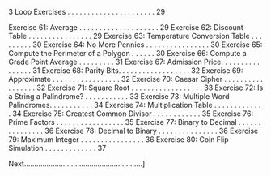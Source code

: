 3 Loop Exercises . . . . . . . . . . . . . . . . . . . . . . 29

Exercise 61: Average . . . . . . . . . . . . . . . . . . . . 29
Exercise 62: Discount Table . . . . . . . . . . . . .  . . . 29
Exercise 63: Temperature Conversion Table . . . . . .  . . . 30
Exercise 64: No More Pennies . . . . . . . . . . . . . . . . 30
Exercise 65: Compute the Perimeter of a Polygon . . .  . . . 30
Exercise 66: Compute a Grade Point Average . . . . . . . . . 31
Exercise 67: Admission Price. . . . . . . . . . . . .  . . . 31
Exercise 68: Parity Bits. . . . . . . . . . . . . . .  . . . 32
Exercise 69: Approximate  . . . . . . . . . . . . . .  . . . 32
Exercise 70: Caesar Cipher . . . . . . . . . . . . . . . . . 32
Exercise 71: Square Root . . . . . . . . . . . . . . . . . . 33
Exercise 72: Is a String a Palindrome? . . . . . . . . . . . 33
Exercise 73: Multiple Word Palindromes. . . . . . . .  . . . 34
Exercise 74: Multiplication Table . . . . . . . . . .  . . . 34
Exercise 75: Greatest Common Divisor . . . . . . . . . . . . 35
Exercise 76: Prime Factors . . . . . . . . . . . . . . . . . 35
Exercise 77: Binary to Decimal . . . . . . . . . . . . . . . 36
Exercise 78: Decimal to Binary . . . . . . . . . . . . . . . 36
Exercise 79: Maximum Integer . . . . . . . . . . . . . . . . 36
Exercise 80: Coin Flip Simulation . . . . . . . . . .  . . . 37

Next..........................................................]
